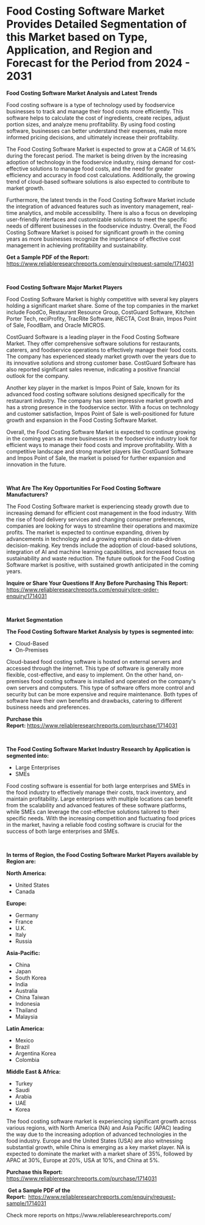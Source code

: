 <p><h1>Food Costing Software Market Provides Detailed Segmentation of this Market based on Type, Application, and Region and Forecast for the Period from 2024 - 2031</h1></p><p><strong>Food Costing Software Market Analysis and Latest Trends</strong></p>
<p><p>Food costing software is a type of technology used by foodservice businesses to track and manage their food costs more efficiently. This software helps to calculate the cost of ingredients, create recipes, adjust portion sizes, and analyze menu profitability. By using food costing software, businesses can better understand their expenses, make more informed pricing decisions, and ultimately increase their profitability.</p><p>The Food Costing Software Market is expected to grow at a CAGR of 14.6% during the forecast period. The market is being driven by the increasing adoption of technology in the foodservice industry, rising demand for cost-effective solutions to manage food costs, and the need for greater efficiency and accuracy in food cost calculations. Additionally, the growing trend of cloud-based software solutions is also expected to contribute to market growth.</p><p>Furthermore, the latest trends in the Food Costing Software Market include the integration of advanced features such as inventory management, real-time analytics, and mobile accessibility. There is also a focus on developing user-friendly interfaces and customizable solutions to meet the specific needs of different businesses in the foodservice industry. Overall, the Food Costing Software Market is poised for significant growth in the coming years as more businesses recognize the importance of effective cost management in achieving profitability and sustainability.</p></p>
<p><strong>Get a Sample PDF of the Report:&nbsp;</strong> <a href="https://www.reliableresearchreports.com/enquiry/request-sample/1714031">https://www.reliableresearchreports.com/enquiry/request-sample/1714031</a></p>
<p>&nbsp;</p>
<p><strong>Food Costing Software Major Market Players</strong></p>
<p><p>Food Costing Software Market is highly competitive with several key players holding a significant market share. Some of the top companies in the market include FoodCo, Restaurant Resource Group, CostGuard Software, Kitchen Porter Tech, reciProfity, TracRite Software, iNECTA, Cost Brain, Impos Point of Sale, FoodBam, and Oracle MICROS.</p><p>CostGuard Software is a leading player in the Food Costing Software Market. They offer comprehensive software solutions for restaurants, caterers, and foodservice operations to effectively manage their food costs. The company has experienced steady market growth over the years due to its innovative solutions and strong customer base. CostGuard Software has also reported significant sales revenue, indicating a positive financial outlook for the company.</p><p>Another key player in the market is Impos Point of Sale, known for its advanced food costing software solutions designed specifically for the restaurant industry. The company has seen impressive market growth and has a strong presence in the foodservice sector. With a focus on technology and customer satisfaction, Impos Point of Sale is well-positioned for future growth and expansion in the Food Costing Software Market.</p><p>Overall, the Food Costing Software Market is expected to continue growing in the coming years as more businesses in the foodservice industry look for efficient ways to manage their food costs and improve profitability. With a competitive landscape and strong market players like CostGuard Software and Impos Point of Sale, the market is poised for further expansion and innovation in the future.</p></p>
<p>&nbsp;</p>
<p><strong>What Are The Key Opportunities For Food Costing Software Manufacturers?</strong></p>
<p><p>The Food Costing Software market is experiencing steady growth due to increasing demand for efficient cost management in the food industry. With the rise of food delivery services and changing consumer preferences, companies are looking for ways to streamline their operations and maximize profits. The market is expected to continue expanding, driven by advancements in technology and a growing emphasis on data-driven decision-making. Key trends include the adoption of cloud-based solutions, integration of AI and machine learning capabilities, and increased focus on sustainability and waste reduction. The future outlook for the Food Costing Software market is positive, with sustained growth anticipated in the coming years.</p></p>
<p><strong>Inquire or Share Your Questions If Any Before Purchasing This Report:</strong> <a href="https://www.reliableresearchreports.com/enquiry/pre-order-enquiry/1714031">https://www.reliableresearchreports.com/enquiry/pre-order-enquiry/1714031</a></p>
<p>&nbsp;</p>
<p><strong>Market Segmentation</strong></p>
<p><strong>The Food Costing Software Market Analysis by types is segmented into:</strong></p>
<p><ul><li>Cloud-Based</li><li>On-Premises</li></ul></p>
<p><p>Cloud-based food costing software is hosted on external servers and accessed through the internet. This type of software is generally more flexible, cost-effective, and easy to implement. On the other hand, on-premises food costing software is installed and operated on the company's own servers and computers. This type of software offers more control and security but can be more expensive and require maintenance. Both types of software have their own benefits and drawbacks, catering to different business needs and preferences.</p></p>
<p><strong>Purchase this Report:&nbsp;</strong><a href="https://www.reliableresearchreports.com/purchase/1714031">https://www.reliableresearchreports.com/purchase/1714031</a></p>
<p>&nbsp;</p>
<p><strong>The Food Costing Software Market Industry Research by Application is segmented into:</strong></p>
<p><ul><li>Large Enterprises</li><li>SMEs</li></ul></p>
<p><p>Food costing software is essential for both large enterprises and SMEs in the food industry to effectively manage their costs, track inventory, and maintain profitability. Large enterprises with multiple locations can benefit from the scalability and advanced features of these software platforms, while SMEs can leverage the cost-effective solutions tailored to their specific needs. With the increasing competition and fluctuating food prices in the market, having a reliable food costing software is crucial for the success of both large enterprises and SMEs.</p></p>
<p>&nbsp;</p>
<p><strong>In terms of Region, the Food Costing Software Market Players available by Region are:</strong></p>
<p>
    <p> <strong> North America: </strong>
        <ul>
            <li>United States</li>
            <li>Canada</li>
        </ul>
        </p> 
    <p> <strong> Europe: </strong>
        <ul>
            <li>Germany</li>
            <li>France</li>
            <li>U.K.</li>
            <li>Italy</li>
            <li>Russia</li>
        </ul>
        </p> 
    <p> <strong> Asia-Pacific: </strong>
        <ul>
            <li>China</li>
            <li>Japan</li>
            <li>South Korea</li>
            <li>India</li>
            <li>Australia</li>
            <li>China Taiwan</li>
            <li>Indonesia</li>
            <li>Thailand</li>
            <li>Malaysia</li>
        </ul>
        </p> 
    <p> <strong> Latin America: </strong>
        <ul>
            <li>Mexico</li>
            <li>Brazil</li>
            <li>Argentina Korea</li>
            <li>Colombia</li>
        </ul>
        </p> 
    <p> <strong> Middle East & Africa: </strong>
        <ul>
            <li>Turkey</li>
            <li>Saudi</li>
            <li>Arabia</li>
            <li>UAE</li>
            <li>Korea</li>
        </ul>
    </p>
    </p>
<p><p>The food costing software market is experiencing significant growth across various regions, with North America (NA) and Asia Pacific (APAC) leading the way due to the increasing adoption of advanced technologies in the food industry. Europe and the United States (USA) are also witnessing substantial growth, while China is emerging as a key market player. NA is expected to dominate the market with a market share of 35%, followed by APAC at 30%, Europe at 20%, USA at 10%, and China at 5%.</p></p>
<p><strong>Purchase this Report: </strong><a href="https://www.reliableresearchreports.com/purchase/1714031">https://www.reliableresearchreports.com/purchase/1714031</a></p>
<p>&nbsp;<strong>Get a Sample PDF of the Report:&nbsp;&nbsp;</strong><a href="https://www.reliableresearchreports.com/enquiry/request-sample/1714031">https://www.reliableresearchreports.com/enquiry/request-sample/1714031</a></p>
<p><strong></strong></p>
<p>Check more reports on https://www.reliableresearchreports.com/</p>